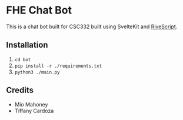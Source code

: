 # FHE Chat Bot
This is a chat bot built for CSC332 built using SvelteKit and [RiveScript](www.rivescript.com).


## Installation
1. `cd bot`
2. `pip install -r ./requirements.txt`
3. `python3 ./main.py`

## Credits
- Mio Mahoney
- Tiffany Cardoza
